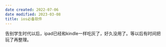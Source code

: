 ```yaml
---
date created: 2022-07-06
date modified: 2023-03-08
title: ios必备软件
---
```


告别学生时代以后，ipad已经和kindle一样吃灰了，好久没用了。等以后有时间把玩了再整理。

